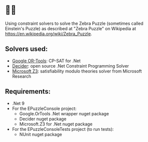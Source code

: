# :cup_with_straw::zebra:

Using constraint solvers to solve the Zebra Puzzle (sometimes called Einstein's Puzzle) as described at "Zebra Puzzle" on Wikipedia at https://en.wikipedia.org/wiki/Zebra_Puzzle.

## Solvers used:
* [Google OR-Tools](https://developers.google.com/optimization): CP-SAT for .Net
* [Decider](https://github.com/lifebeyondfife/Decider): open source .Net Constraint Programming Solver
* [Microsoft Z3](https://github.com/z3prover/z3?tab=readme-ov-file#z3-bindings): satisfiability modulo theories solver from Microsoft Research

## Requirements:
* .Net 9
* For the EPuzzleConsole project:
  * Google.OrTools .Net wrapper nuget package
  * Decider nuget package
  * Microsoft.Z3 for .Net nuget package
* For the EPuzzleConsoleTests project (to run tests):
  * NUnit nuget package

 

